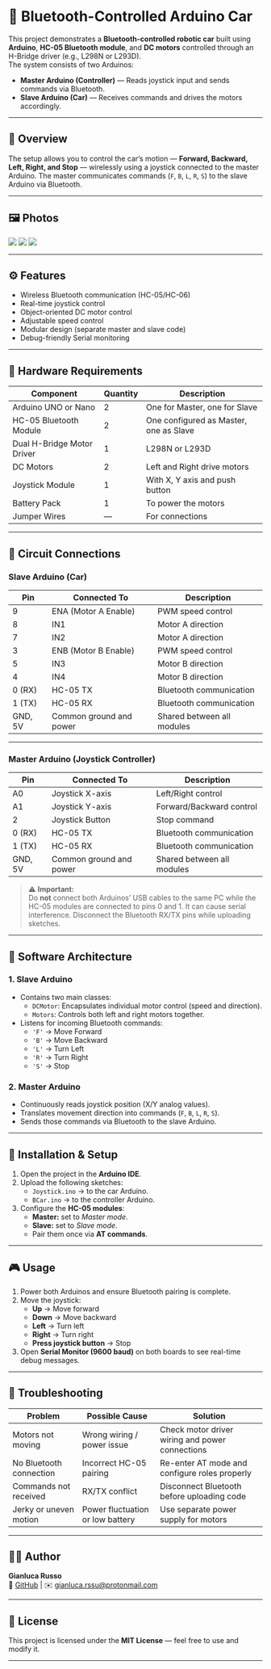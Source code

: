 # 🚗 Bluetooth-Controlled Arduino Car

This project demonstrates a **Bluetooth-controlled robotic car** built using **Arduino**, **HC-05 Bluetooth module**, and **DC motors** controlled through an H-Bridge driver (e.g., L298N or L293D).  
The system consists of two Arduinos:

- **Master Arduino (Controller)** — Reads joystick input and sends commands via Bluetooth.
- **Slave Arduino (Car)** — Receives commands and drives the motors accordingly.

---

## 🧠 Overview

The setup allows you to control the car’s motion — **Forward, Backward, Left, Right, and Stop** — wirelessly using a joystick connected to the master Arduino. The master communicates commands (`F`, `B`, `L`, `R`, `S`) to the slave Arduino via Bluetooth.

---

## 🖼️ Photos

![](./media/IMG_7180.png)
![](./media/IMG_7181.png)
![](./media/IMG_7184.png)

---

## ⚙️ Features

- Wireless Bluetooth communication (HC-05/HC-06)
- Real-time joystick control
- Object-oriented DC motor control
- Adjustable speed control
- Modular design (separate master and slave code)
- Debug-friendly Serial monitoring

---

## 🧩 Hardware Requirements

| Component                  | Quantity | Description                            |
| -------------------------- | -------- | -------------------------------------- |
| Arduino UNO or Nano        | 2        | One for Master, one for Slave          |
| HC-05 Bluetooth Module     | 2        | One configured as Master, one as Slave |
| Dual H-Bridge Motor Driver | 1        | L298N or L293D                         |
| DC Motors                  | 2        | Left and Right drive motors            |
| Joystick Module            | 1        | With X, Y axis and push button         |
| Battery Pack               | 1        | To power the motors                    |
| Jumper Wires               | —        | For connections                        |

---

## 🔌 Circuit Connections

### **Slave Arduino (Car)**

| Pin     | Connected To            | Description                |
| ------- | ----------------------- | -------------------------- |
| 9       | ENA (Motor A Enable)    | PWM speed control          |
| 8       | IN1                     | Motor A direction          |
| 7       | IN2                     | Motor A direction          |
| 3       | ENB (Motor B Enable)    | PWM speed control          |
| 5       | IN3                     | Motor B direction          |
| 4       | IN4                     | Motor B direction          |
| 0 (RX)  | HC-05 TX                | Bluetooth communication    |
| 1 (TX)  | HC-05 RX                | Bluetooth communication    |
| GND, 5V | Common ground and power | Shared between all modules |

---

### **Master Arduino (Joystick Controller)**

| Pin     | Connected To            | Description                |
| ------- | ----------------------- | -------------------------- |
| A0      | Joystick X-axis         | Left/Right control         |
| A1      | Joystick Y-axis         | Forward/Backward control   |
| 2       | Joystick Button         | Stop command               |
| 0 (RX)  | HC-05 TX                | Bluetooth communication    |
| 1 (TX)  | HC-05 RX                | Bluetooth communication    |
| GND, 5V | Common ground and power | Shared between all modules |

> ⚠️ **Important:**  
> Do **not** connect both Arduinos’ USB cables to the same PC while the HC-05 modules are connected to pins 0 and 1. It can cause serial interference. Disconnect the Bluetooth RX/TX pins while uploading sketches.

---

## 🧠 Software Architecture

### **1. Slave Arduino**

- Contains two main classes:
  - `DCMotor`: Encapsulates individual motor control (speed and direction).
  - `Motors`: Controls both left and right motors together.
- Listens for incoming Bluetooth commands:
  - `'F'` → Move Forward
  - `'B'` → Move Backward
  - `'L'` → Turn Left
  - `'R'` → Turn Right
  - `'S'` → Stop

### **2. Master Arduino**

- Continuously reads joystick position (X/Y analog values).
- Translates movement direction into commands (`F`, `B`, `L`, `R`, `S`).
- Sends those commands via Bluetooth to the slave Arduino.

---

## 🧰 Installation & Setup

1. Open the project in the **Arduino IDE**.
2. Upload the following sketches:
   - `Joystick.ino` → to the car Arduino.
   - `BCar.ino` → to the controller Arduino.
3. Configure the **HC-05 modules**:
   - **Master:** set to _Master mode_.
   - **Slave:** set to _Slave mode_.
   - Pair them once via **AT commands**.

---

## 🎮 Usage

1. Power both Arduinos and ensure Bluetooth pairing is complete.
2. Move the joystick:
   - **Up** → Move forward
   - **Down** → Move backward
   - **Left** → Turn left
   - **Right** → Turn right
   - **Press joystick button** → Stop
3. Open **Serial Monitor (9600 baud)** on both boards to see real-time debug messages.

---

## 🪫 Troubleshooting

| Problem                 | Possible Cause                   | Solution                                        |
| ----------------------- | -------------------------------- | ----------------------------------------------- |
| Motors not moving       | Wrong wiring / power issue       | Check motor driver wiring and power connections |
| No Bluetooth connection | Incorrect HC-05 pairing          | Re-enter AT mode and configure roles properly   |
| Commands not received   | RX/TX conflict                   | Disconnect Bluetooth before uploading code      |
| Jerky or uneven motion  | Power fluctuation or low battery | Use separate power supply for motors            |

---

## 🧑‍💻 Author

**Gianluca Russo**  
🔗 [GitHub](https://github.com/gianluur) | ✉️ gianluca.rssu@protonmail.com

---

## 📝 License

This project is licensed under the **MIT License** — feel free to use and modify it.

---

